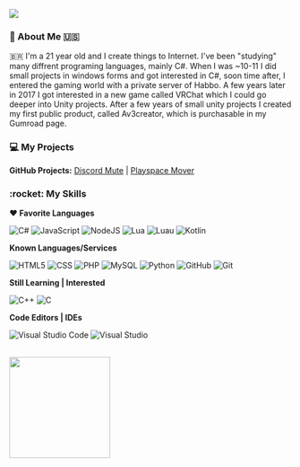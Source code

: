 
![](https://komarev.com/ghpvc/?username=rafacasari&color=006bed)

<h3>📝&nbsp;About Me 🇺🇸</h3>

🇧🇷 I'm a 21 year old and I create things to Internet. I've been "studying" many diffrent programing languages, mainly C#. When I was ~10-11 I did small projects in windows forms and got interested in C#, soon time after, I entered the gaming world with a private server of Habbo. A few years later in 2017 I got interested in a new game called VRChat which I could go deeper into Unity projects. After a few years of small unity projects I created my first public product, called Av3creator, which is purchasable in my Gumroad page.

<h3>💻 My Projects</h3>

<b>GitHub Projects:</b> [Discord Mute](https://github.com/Rafacasari/DiscordMute) | [Playspace Mover](https://github.com/Rafacasari/Playspace-Mover)

<h3>:rocket:&nbsp;My Skills </h3>

**❤ Favorite Languages**

  ![C#](https://img.shields.io/badge/-C%23-333333?style=flat&logo=Csharp&logoColor=00599C)
  ![JavaScript](https://img.shields.io/badge/-JavaScript-333333?style=flat&logo=javascript)
  ![NodeJS](https://img.shields.io/badge/-NodeJS-333333?style=flat&logo=node.js)
  ![Lua](https://img.shields.io/badge/-Lua-333333?style=flat&logo=lua)
  ![Luau](https://img.shields.io/badge/-Luau%20(Roblox)-333333?style=flat&logo=Roblox)
  ![Kotlin](https://img.shields.io/badge/-Kotlin-333333?style=flat&logo=kotlin)

**Known Languages/Services**

  ![HTML5](https://img.shields.io/badge/-HTML5-333333?style=flat&logo=HTML5)
  ![CSS](https://img.shields.io/badge/-CSS-333333?style=flat&logo=CSS3&logoColor=1572B6)
  ![PHP](https://img.shields.io/badge/-PHP-333333?style=flat&logo=php)
  ![MySQL](https://img.shields.io/badge/-MySQL-333333?style=flat&logo=mysql)
  ![Python](https://img.shields.io/badge/-Python-333333?style=flat&logo=python)
  ![GitHub](https://img.shields.io/badge/-GitHub-333333?style=flat&logo=github)
  ![Git](https://img.shields.io/badge/-Git-333333?style=flat&logo=git)
    
**Still Learning | Interested**

  ![C++](https://img.shields.io/badge/-C++-333333?style=flat&logo=C%2B%2B&logoColor=00599C)
  ![C](https://img.shields.io/badge/-C-333333?style=flat&logo=C&logoColor=00599C)

**Code Editors | IDEs**

  ![Visual Studio Code](https://img.shields.io/badge/-Visual%20Studio%20Code-333333?style=flat&logo=visual-studio-code&logoColor=007ACC)
  ![Visual Studio](https://img.shields.io/badge/-Visual%20Studio-333333?style=flat&logo=visual-studio&logoColor=007ACC)


<br/>

<a href="https://github.com/Rafacasari">
  <img height="180em" src="https://github-readme-stats.vercel.app/api?username=Rafacasari&theme=dark&show_icons=true" />
</a>
